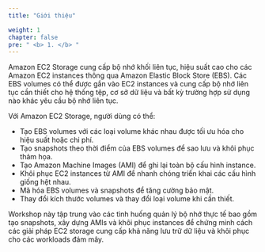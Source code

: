 ```yaml
---
title: "Giới thiệu"

weight: 1
chapter: false
pre: " <b> 1. </b> "
---
```


Amazon EC2 Storage cung cấp bộ nhớ khối liên tục, hiệu suất cao cho các Amazon EC2 instances thông qua Amazon Elastic Block Store (EBS). Các EBS volumes có thể được gắn vào EC2 instances và cung cấp bộ nhớ liên tục cần thiết cho hệ thống tệp, cơ sở dữ liệu và bất kỳ trường hợp sử dụng nào khác yêu cầu bộ nhớ liên tục.

Với Amazon EC2 Storage, người dùng có thể:

- Tạo EBS volumes với các loại volume khác nhau được tối ưu hóa cho hiệu suất hoặc chi phí.
- Tạo snapshots theo thời điểm của EBS volumes để sao lưu và khôi phục thảm họa.
- Tạo Amazon Machine Images (AMI) để ghi lại toàn bộ cấu hình instance.
- Khôi phục EC2 instances từ AMI để nhanh chóng triển khai các cấu hình giống hệt nhau.
- Mã hóa EBS volumes và snapshots để tăng cường bảo mật.
- Thay đổi kích thước volumes và thay đổi loại volume khi cần thiết.

Workshop này tập trung vào các tình huống quản lý bộ nhớ thực tế bao gồm tạo snapshots, xây dựng AMIs và khôi phục instances để chứng minh cách các giải pháp EC2 storage cung cấp khả năng lưu trữ dữ liệu và khôi phục cho các workloads đám mây.